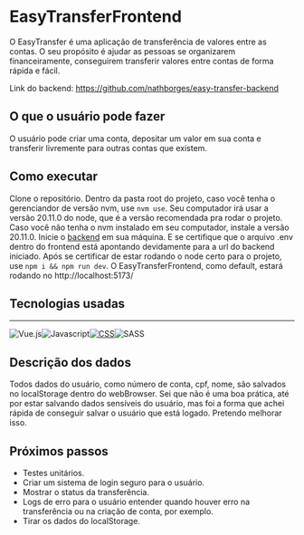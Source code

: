 # EasyTransferFrontend
O EasyTransfer é uma aplicação de transferência de valores entre as contas. O seu propósito é ajudar as pessoas se organizarem financeiramente, conseguirem transferir valores entre contas de forma rápida e fácil.

Link do backend: https://github.com/nathborges/easy-transfer-backend

## O que o usuário pode fazer

O usuário pode criar uma conta, depositar um valor em sua conta e transferir livremente para outras contas que existem.

## Como executar
Clone o repositório. Dentro da pasta root do projeto, caso você tenha o gerenciandor de versão nvm, use `nvm use`. Seu computador irá usar a versão 20.11.0 do node, que é a versão recomendada pra rodar o projeto.
Caso você não tenha o nvm instalado em seu computador, instale a versão 20.11.0.
Inicie o [backend](https://github.com/nathborges/easy-transfer-backend) em sua máquina. E se certifique que o arquivo .env dentro do frontend está apontando devidamente para a url do backend iniciado.
Após se certificar de estar rodando o node certo para o projeto, use `npm i && npm run dev`. O EasyTransferFrontend, como default, estará rodando no http://localhost:5173/

## Tecnologias usadas

---

 <div style="display:flex">
 <a>
   <img src="https://img.shields.io/badge/Vue.js-35495E?style=for-the-badge&logo=vuedotjs&logoColor=4FC08D" alt="Vue.js"/>
  </a>
 <a><img src="https://img.shields.io/badge/JavaScript-F7DF1E?style=for-the-badge&logo=javascript&logoColor=black" alt="Javascript"/></a>
   <a href="https://developer.mozilla.org/pt-BR/docs/Web/CSS">
   <img src="https://img.shields.io/badge/CSS-239120?&style=for-the-badge&logo=css3&logoColor=white" alt="CSS"/>
  </a>
   <a><img src="https://img.shields.io/badge/Sass-CC6699?style=for-the-badge&logo=sass&logoColor=white" alt="SASS"/></a>

</div>


## Descrição dos dados

Todos dados do usuário, como número de conta, cpf, nome, são salvados no localStorage dentro do webBrowser. Sei que não é uma boa prática, até por estar salvando dados sensíveis do usuário, mas foi a forma que achei rápida de conseguir salvar o usuário que está logado. Pretendo melhorar isso.

## Próximos passos
- Testes unitários.
- Criar um sistema de login seguro para o usuário.
- Mostrar o status da transferência.
- Logs de erro para o usuário entender quando houver erro na transferência ou na criação de conta, por exemplo.
- Tirar os dados do localStorage.
